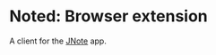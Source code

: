# Noted: Browser extension

A client for the [JNote](https://github.com/nassermohamedit/jnote) app.
